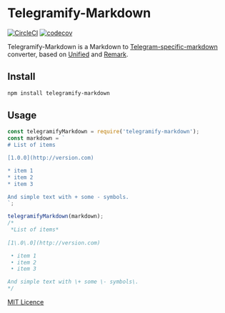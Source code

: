 # Telegramify-Markdown

[![CircleCI](https://circleci.com/gh/skoropadas/telegramify-markdown.svg?style=svg)](https://circleci.com/gh/skoropadas/telegramify-markdown)
[![codecov](https://codecov.io/gh/skoropadas/telegramify-markdown/branch/master/graph/badge.svg?token=LxCmgGNUHl)](https://codecov.io/gh/skoropadas/telegramify-markdown)

Telegramify-Markdown is a Markdown
to [Telegram-specific-markdown](https://core.telegram.org/bots/api#formatting-options) converter, based
on [Unified](https://github.com/unifiedjs/unified) and [Remark](https://github.com/remarkjs/remark/).

## Install

```bash
npm install telegramify-markdown
```

## Usage

```js
const telegramifyMarkdown = require('telegramify-markdown');
const markdown = `
# List of items 

[1.0.0](http://version.com)

* item 1
* item 2
* item 3

And simple text with + some - symbols.
`;

telegramifyMarkdown(markdown);
/*
 *List of items*
 
[1\.0\.0](http://version.com)

 • item 1
 • item 2
 • item 3

And simple text with \+ some \- symbols\.
*/
```

[MIT Licence](LICENSE)
